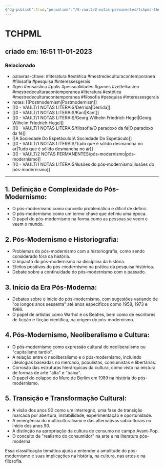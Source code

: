 ```yaml
---
{"dg-publish":true,"permalink":"/0-vault/2-notas-permanentes/tchpml-the-cambridge-history-of-postmodern-literature/","tags":["permanente","literatura","estética","mestredeculturacontemporanea","filosofia","pesquisa","interessesgerais","geo","ensaistica","polis","pessoalidades","games","zettelkasten"],"dgHomeLink":true,"dgShowLocalGraph":true,"dgShowFileTree":true,"dgEnableSearch":true}
---
```


# TCHPML
## criado em: 16:51 11-01-2023

### Relacionado
- palavras-chave: #literatura #estética #mestredeculturacontemporanea #filosofia #pesquisa #interessesgerais 
- #geo #ensaistica #polis #pessoalidades #games #zettelkasten #mestredeculturacontemporanea #literatura #estética #mestredeculturacontemporanea #filosofia #pesquisa #interessesgerais
- notas: [[Postmodernism\|Postmodernism]]
- [[0 - VAULT/1 NOTAS LITERAIS/Derrida\|Derrida]]
- [[0 - VAULT/1 NOTAS LITERAIS/Kant\|Kant]]
- [[0 - VAULT/1 NOTAS LITERAIS/Georg Wilhelm Friedrich Hegel\|Georg Wilhelm Friedrich Hegel]]
- [[0 - VAULT/1 NOTAS LITERAIS/filosofia/O paradoxo da fé\|O paradoxo da fé]]
- [[A Sociedade Do Espetáculo\|A Sociedade Do Espetáculo]]
- [[0 - VAULT/1 NOTAS LITERAIS/Tudo que é sólido desmancha no ar\|Tudo que é sólido desmancha no ar]]
- [[0 - VAULT/2 NOTAS PERMANENTES/pós-modernismo\|pós-modernismo]]
- [[0 - VAULT/1 NOTAS LITERAIS/ilusões do pós-modernismo\|ilusões do pós-modernismo]]
---

## 1. Definição e Complexidade do Pós-Modernismo:
   - O pós-modernismo como conceito problemático e difícil de definir.
   - O pós-modernismo como um termo chave que definiu uma época.
   - O papel do pós-modernismo na forma como as pessoas se veem e veem o mundo.

## 2. Pós-Modernismo e Historiografia:
   - Problemas do pós-modernismo com a historiografia, como sendo considerado fora da história.
   - O impacto do pós-modernismo na disciplina da história.
   - Efeitos positivos do pós-modernismo na prática da pesquisa histórica.
   - Debate sobre a continuidade do pós-modernismo com o passado.

## 3. Início da Era Pós-Moderna:
   - Debates sobre o início do pós-modernismo, com sugestões variando de "os longos anos sessenta" até anos específicos como 1958, 1973 e 1966.
   - O papel de artistas como Warhol e os Beatles, bem como de escritores de ficção e ficção científica, na origem do pós-modernismo.

## 4. Pós-Modernismo, Neoliberalismo e Cultura:
   - O pós-modernismo como expressão cultural do neoliberalismo ou "capitalismo tardio".
   - A relação entre o neoliberalismo e o pós-modernismo, incluindo ideologias baseadas no mercado, populistas, consumistas e libertárias.
   - Corrosão das estruturas hierárquicas da cultura, como visto na mistura de formas de arte "alta" e "baixa".
   - O papel do colapso do Muro de Berlim em 1989 na história do pós-modernismo.

## 5. Transição e Transformação Cultural:
   - A visão dos anos 90 como um interregno, uma fase de transição marcada por abertura, instabilidade, experimentação e oportunidade.
   - A emergência do multiculturalismo e das alternativas subculturais no início dos anos 90.
   - A distinção na apropriação da cultura de consumo no campo Avant-Pop.
   - O conceito de "realismo do consumidor" na arte e na literatura pós-moderna.

Essa classificação temática ajuda a entender a amplitude do pós-modernismo e suas implicações na história, na cultura, nas artes e na filosofia.